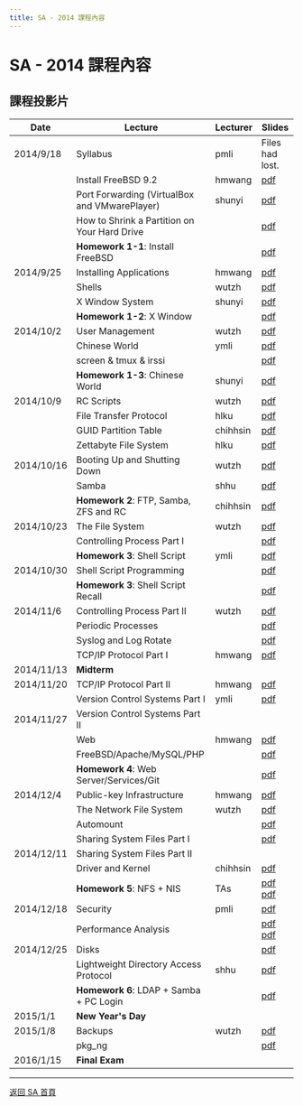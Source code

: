 ```yaml
---
title: SA - 2014 課程內容
---
```


# SA - 2014 課程內容

## 課程投影片

| Date       | Lecture                                       | Lecturer | Slides                                                                       |
| ---------- | --------------------------------------------- | -------- | ---------------------------------------------------------------------------- |
| 2014/9/18  | Syllabus                                      | pmli     | Files had lost.                                                              |
|            | Install FreeBSD 9.2                           | hmwang   | [pdf](/assets/sa/2014/01_Install_FreeBSD.pdf)                                         |
|            | Port Forwarding (VirtualBox and VMwarePlayer) | shunyi   | [pdf](/assets/sa/2014/20140918_Port_Forwarding_VirtualBox_VMwarePlayer.pdf)           |
|            | How to Shrink a Partition on Your Hard Drive  |          | [pdf](/assets/sa/2014/20140918_How_to_Shrink_a_Partition_on_Your_Hard_Drive.pdf)      |
|            | **Homework 1-1**: Install FreeBSD             |          | [pdf](/assets/sa/2014/20140918_Hw1-1_Requirements.pdf)                                |
| 2014/9/25  | Installing Applications                       | hmwang   | [pdf](/assets/sa/2014/02_Installing_Applications.pdf)                                 |
|            | Shells                                        | wutzh    | [pdf](/assets/sa/2014/02_Shells.pdf)                                                  |
|            | X Window System                               | shunyi   | [pdf](/assets/sa/2014/02_X_Window_System_20140925.pdf)                                |
|            | **Homework 1-2**: X Window                    |          | [pdf](/assets/sa/2014/20140930-Hw1-2_X_Window.pdf)                                    |
| 2014/10/2  | User Management                               | wutzh    | [pdf](/assets/sa/2014/03_User_Management.pdf)                                         |
|            | Chinese World                                 | ymli     | [pdf](/assets/sa/2014/03_Chinese_World.pdf)                                           |
|            | screen & tmux & irssi                         |          | [pdf](/assets/sa/2014/screenXtmuxXirssi.pdf)                                          |
|            | **Homework 1-3**: Chinese World               | shunyi   | [pdf](/assets/sa/2014/20141003-Hw1-3_Chinese_World.pdf)                               |
| 2014/10/9  | RC Scripts                                    | wutzh    | [pdf](/assets/sa/2014/04_RC.pdf)                                                      |
|            | File Transfer Protocol                        | hlku     | [pdf](/assets/sa/2014/04_FTP_v2.pdf)                                                  |
|            | GUID Partition Table                          | chihhsin | [pdf](/assets/sa/2014/04_GPT.pdf)                                                     |
|            | Zettabyte File System                         | hlku     | [pdf](/assets/sa/2014/04_ZFS_v2.pdf)                                                  |
| 2014/10/16 | Booting Up and Shutting Down                  | wutzh    | [pdf](/assets/sa/2014/5_Boot_ShutDown.pdf)                                            |
|            | Samba                                         | shhu     | [pdf](/assets/sa/2014/05_Samba.pdf)                                                   |
|            | **Homework 2**: FTP, Samba, ZFS and RC        | chihhsin | [pdf](/assets/sa/2014/20141016-Hw2_File_System_Server.pdf)                            |
| 2014/10/23 | The File System                               | wutzh    | [pdf](/assets/sa/2014/06_FileSystem.pdf)                                              |
|            | Controlling Process Part I                    |          | [pdf](/assets/sa/2014/06_Controlling_Process.pdf)                                     |
|            | **Homework 3**: Shell Script                  | ymli     | [pdf](/assets/sa/2014/Hwk3.pdf)                                                       |
| 2014/10/30 | Shell Script Programming                      |          | [pdf](/assets/sa/2014/07_Shell%20Script%20Programming.pdf)                            |
|            | **Homework 3**: Shell Script Recall           |          | [pdf](/assets/sa/2014/Hwk3.pdf)                                                       |
| 2014/11/6  | Controlling Process Part II                   | wutzh    | [pdf](/assets/sa/2014/06_Controlling_Process.pdf)                                     |
|            | Periodic Processes                            |          | [pdf](/assets/sa/2014/08_Periodic_Processes.pdf)                                      |
|            | Syslog and Log Rotate                         |          | [pdf](/assets/sa/2014/08_Syslog_and_LogRotate.pdf)                                    |
|            | TCP/IP Protocol Part I                        | hmwang   | [pdf](/assets/sa/2014/10_TCPIP.pdf)                                                   |
| 2014/11/13 | **Midterm**                                   |          |                                                                              |
| 2014/11/20 | TCP/IP Protocol Part II                       | hmwang   | [pdf](/assets/sa/2014/10_TCPIP.pdf)                                                   |
|            | Version Control Systems Part I                | ymli     | [pdf](/assets/sa/2014/11_GIT_and_version_control.pdf)                                 |
| 2014/11/27 | Version Control Systems Part II               |          |                                                                              |
|            | Web                                           | hmwang   | [pdf](/assets/sa/2014/10_Web.pdf)                                                     |
|            | FreeBSD/Apache/MySQL/PHP                      |          | [pdf](/assets/sa/2014/11_FAMP.pdf)                                                    |
|            | **Homework 4**: Web Server/Services/Git       |          | [pdf](/assets/sa/2014/HW4.pdf)                                                        |
| 2014/12/4  | Public-key Infrastructure                     | hmwang   | [pdf](/assets/sa/2014/12_PKI.pdf)                                                     |
|            | The Network File System                       | wutzh    | [pdf](/assets/sa/2014/12_NFS.pdf)                                                     |
|            | Automount                                     |          | [pdf](/assets/sa/2014/12_Automount.pdf)                                               |
|            | Sharing System Files Part I                   |          | [pdf](/assets/sa/2014/13_NIS.pdf)                                                     |
| 2014/12/11 | Sharing System Files Part II                  |          |                                                                              |
|            | Driver and Kernel                             | chihhsin | [pdf](/assets/sa/2014/13_Driver_and_Kernel.pdf)                                       |
|            | **Homework 5**: NFS + NIS                     | TAs      | [pdf](/assets/sa/2014/HW5.pdf)<br>[pdf](/assets/sa/2014/SA2014_Hw5_Demo_Flow.pdf)              |
| 2014/12/18 | Security                                      | pmli     | [pdf](/assets/sa/2014/Security.pdf)                                                   |
|            | Performance Analysis                          |          | [pdf](/assets/sa/2014/14_Performance.pdf)<br>[pdf](/assets/sa/2014/Help_my_system_is_slow.pdf) |
| 2014/12/25 | Disks                                         |          | [pdf](/assets/sa/2014/14_Disks.pdf)                                                   |
|            | Lightweight Directory Access Protocol         | shhu     | [pdf](/assets/sa/2014/LDAP.pdf)                                                       |
|            | **Homework 6**: LDAP + Samba + PC Login       |          | [pdf](/assets/sa/2014/HW6.pdf)                                                        |
| 2015/1/1   | **New Year's Day**                            |          |                                                                              |
| 2015/1/8   | Backups                                       | wutzh    | [pdf](/assets/sa/2014/17_Backups.pdf)                                                 |
|            | pkg_ng                                        |          | [pdf](/assets/sa/2014/pkgng.pdf)                                                      |
| 2016/1/15  | **Final Exam**                                |          |                                                                              |

---

[返回 SA 首頁](/sa/)
